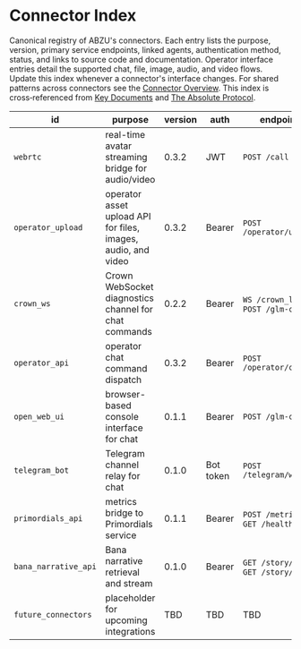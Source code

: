 # Connector Index

Canonical registry of ABZU's connectors. Each entry lists the purpose, version, primary service endpoints, linked agents, authentication method, status, and links to source code and documentation. Operator interface entries detail the supported chat, file, image, audio, and video flows. Update this index whenever a connector's interface changes. For shared patterns across connectors see the [Connector Overview](README.md). This index is cross‑referenced from [Key Documents](../KEY_DOCUMENTS.md) and [The Absolute Protocol](../The_Absolute_Protocol.md).

| id | purpose | version | auth | endpoints | linked agents | status | code | docs |
| --- | --- | --- | --- | --- | --- | --- | --- | --- |
| `webrtc` | real-time avatar streaming bridge for audio/video | 0.3.2 | JWT | `POST /call` | Nazarick Web Console | Experimental | [connectors/webrtc_connector.py](../../connectors/webrtc_connector.py) | [nazarick_web_console.md](../nazarick_web_console.md) |
| `operator_upload` | operator asset upload API for files, images, audio, and video | 0.3.2 | Bearer | `POST /operator/upload` | RAZAR | Experimental | [operator_api.py](../../operator_api.py) | [operator_protocol.md](../operator_protocol.md) |
| `crown_ws` | Crown WebSocket diagnostics channel for chat commands | 0.2.2 | Bearer | `WS /crown_link`, `POST /glm-command` | Crown | Experimental | [razar/crown_link.py](../../razar/crown_link.py) | [RAZAR_AGENT.md](../RAZAR_AGENT.md) |
| `operator_api` | operator chat command dispatch | 0.3.2 | Bearer | `POST /operator/command` | Orchestration Master | Experimental | [operator_api.py](../../operator_api.py) | [operator_protocol.md](../operator_protocol.md) |
| `open_web_ui` | browser-based console interface for chat | 0.1.1 | Bearer | `POST /glm-command` | Crown | Experimental | [server.py](../../server.py) | [open_web_ui.md](../open_web_ui.md) |
| `telegram_bot` | Telegram channel relay for chat | 0.1.0 | Bot token | `POST /telegram/webhook` | Nazarick Agents | Experimental | [communication/telegram_bot.py](../../communication/telegram_bot.py) | [communication_interfaces.md](../communication_interfaces.md) |
| `primordials_api` | metrics bridge to Primordials service | 0.1.1 | Bearer | `POST /metrics`, `GET /health` | Primordials | Experimental | [connectors/primordials_api.py](../../connectors/primordials_api.py) | [primordials_service.md](../primordials_service.md) |
| `bana_narrative_api` | Bana narrative retrieval and stream | 0.1.0 | Bearer | `GET /story/log`, `GET /story/stream` | vector_memory | Experimental | [bana/narrative_api.py](../../bana/narrative_api.py) | [nazarick_narrative_system.md](../nazarick_narrative_system.md) |
| `future_connectors` | placeholder for upcoming integrations | TBD | TBD | TBD | TBD | Planned | N/A | [README.md](README.md) |
